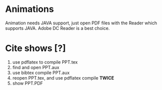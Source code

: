 # Animations 

Animation needs JAVA support, just open PDF files with the Reader which supports JAVA.
Adobe DC Reader is a best choice.

# Cite shows [?]

1. use pdflatex to compile PPT.tex
2. find and open PPT.aux 
3. use bibtex compile PPT.aux
4. reopen PPT.tex, and use pdflatex compile **TWICE**
5. show PPT.PDF

